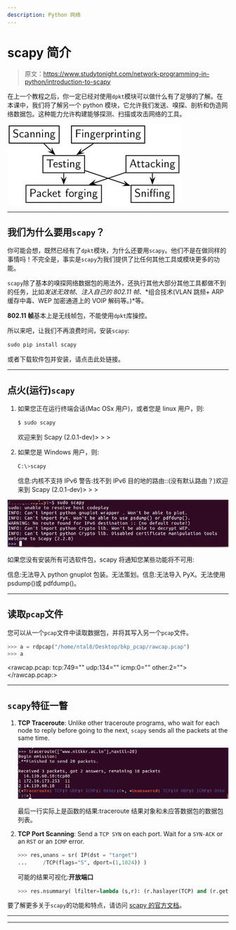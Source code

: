 ```yaml
---
description: Python 网络
---
```


# scapy 简介

> 原文：<https://www.studytonight.com/network-programming-in-python/introduction-to-scapy>

在上一个教程之后，你一定已经对使用`dpkt`模块可以做什么有了足够的了解。在本课中，我们将了解另一个 python 模块，它允许我们发送、嗅探、剖析和伪造网络数据包。这种能力允许构建能够探测、扫描或攻击网络的工具。

![Introduction to Scapy module](img/59418f116cb01aa3b9aa3eda2fab7de8.png)

* * *

## 我们为什么要用`scapy`？

你可能会想，既然已经有了`dpkt`模块，为什么还要用`scapy`。他们不是在做同样的事情吗！不完全是，事实是`scapy`为我们提供了比任何其他工具或模块更多的功能。

`scapy`除了基本的嗅探网络数据包的用法外，还执行其他大部分其他工具都做不到的任务，比如*发送无效帧*、*注入自己的 802.11 帧*、*组合技术(VLAN 跳频+ ARP 缓存中毒、WEP 加密通道上的 VOIP 解码等。)*等。

**802.11 帧**基本上是无线帧包，不能使用`dpkt`库操控。

所以来吧，让我们不再浪费时间，安装`scapy`:

```py
sudo pip install scapy
```

或者下载软件包并安装，请点击此处链接。

* * *

## 点火(运行)`scapy`

1.  如果您正在运行终端会话(Mac OSx 用户)，或者您是 linux 用户，则:

    ```py
    $ sudo scapy
    ```

    欢迎来到 Scapy (2.0.1-dev)> > >

2.  如果您是 Windows 用户，则:

    ```py
    C:\>scapy
    ```

    信息:内核不支持 IPv6 警告:找不到 IPv6 目的地的路由::(没有默认路由？)欢迎来到 Scapy (2.0.1-dev)> > >

![Introduction to Scapy](img/7bd9e782230daebc2194f3525596d994.png)

如果您没有安装所有可选软件包，scapy 将通知您某些功能将不可用:

信息:无法导入 python gnuplot 包装。无法策划。信息:无法导入 PyX。无法使用 psdump()或 pdfdump()。

* * *

## 读取`pcap`文件

您可以从一个`pcap`文件中读取数据包，并将其写入另一个`pcap`文件。

```py
>>> a = rdpcap("/home/ntal8/Desktop/bkp_pcap/rawcap.pcap")
>>> a
```

<rawcap.pcap: tcp:749="" udp:134="" icmp:0="" other:2=""></rawcap.pcap:>

* * *

## `scapy`特征一瞥

1.  **TCP Traceroute**: Unlike other traceroute programs, who wait for each node to reply before going to the next, `scapy` sends all the packets at the same time.

    ![Introduction to Scapy](img/d1056546999078ea6075d9c320f0b305.png)

    最后一行实际上是函数的结果:traceroute 结果对象和未应答数据包的数据包列表。

2.  **TCP Port Scanning**: Send a `TCP SYN` on each port. Wait for a `SYN-ACK` or an `RST` or an `ICMP` error.

    ```py
    >>> res,unans = sr( IP(dst = "target")
    ...   	/TCP(flags="S", dport=(1,1024)) )
    ```

    可能的结果可视化:**开放端口**

    ```py
    >>> res.nsummary( lfilter=lambda (s,r): (r.haslayer(TCP) and (r.getlayer(TCP).flags & 2)) )
    ```

要了解更多关于`scapy`的功能和特点，请访问 [scapy 的官方文档](https://scapy.readthedocs.io/en/latest/usage.html)。

* * *

* * *
